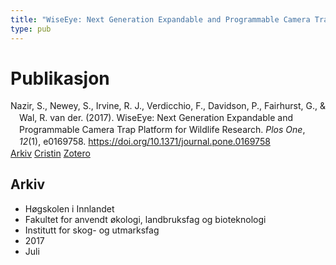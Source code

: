 ```yaml
---
title: "WiseEye: Next Generation Expandable and Programmable Camera Trap Platform for Wildlife Research"
type: pub
---
```

<h1>Publikasjon</h1>
<article id="csl-bib-container-HM2A6H5R" class="csl-bib-container">
  <div class="csl-bib-body" style="line-height: 1.35; padding-left: 1em; text-indent:-1em;">
  <div class="csl-entry">Nazir, S., Newey, S., Irvine, R. J., Verdicchio, F., Davidson, P., Fairhurst, G., &amp; Wal, R. van der. (2017). WiseEye: Next Generation Expandable and Programmable Camera Trap Platform for Wildlife Research. <i>Plos One</i>, <i>12</i>(1), e0169758. <a href="https://doi.org/10.1371/journal.pone.0169758">https://doi.org/10.1371/journal.pone.0169758</a></div>
</div>
  <div class="csl-bib-buttons">
    <a href="#taxonomy-article-HM2A6H5R" class="csl-bib-button">Arkiv</a>
    <a href="https://app.cristin.no/results/show.jsf?id=1483126" alt="Cristin URL" class="csl-bib-button">Cristin</a>
    <a href="http://zotero.org/groups/5022929/items/HM2A6H5R" alt="Zotero URL" class="csl-bib-button">Zotero</a>
  </div>
  <div id="csl-bib-meta-container-HM2A6H5R"></div>
</article>
<div id="csl-bib-meta-HM2A6H5R" class="csl-bib-meta">
  <article id="taxonomy-article-HM2A6H5R" class="taxonomy-article">
    <h1>Arkiv</h1>
    <ul>
      <li>Høgskolen i Innlandet</li>
      <li>Fakultet for anvendt økologi, landbruksfag og bioteknologi</li>
      <li>Institutt for skog- og utmarksfag</li>
      <li>2017</li>
      <li>Juli</li>
    </ul>
  </article>
</div>

